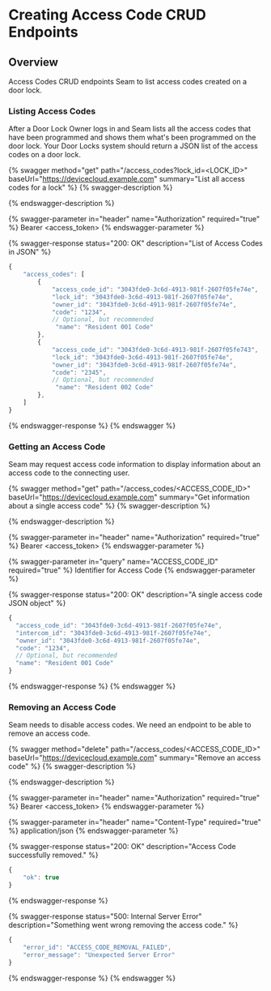 # Creating Access Code CRUD Endpoints

## Overview

Access Codes CRUD endpoints Seam to list access codes created on a door lock.

### Listing Access Codes

After a Door Lock Owner logs in and Seam lists all the access codes that have been programmed  and shows them what's been programmed on the door lock. Your Door Locks system should return a JSON list of the access codes on a door lock.

{% swagger method="get" path="/access_codes?lock_id=<LOCK_ID>" baseUrl="https://devicecloud.example.com" summary="List all access codes for a lock" %}
{% swagger-description %}

{% endswagger-description %}

{% swagger-parameter in="header" name="Authorization" required="true" %}
Bearer <access_token>
{% endswagger-parameter %}

{% swagger-response status="200: OK" description="List of Access Codes in JSON" %}
```javascript
{
    "access_codes": [
        {
            "access_code_id": "3043fde0-3c6d-4913-981f-2607f05fe74e",
            "lock_id": "3043fde0-3c6d-4913-981f-2607f05fe74e",
            "owner_id": "3043fde0-3c6d-4913-981f-2607f05fe74e",
            "code": "1234",
            // Optional, but recommended
             "name": "Resident 001 Code"
        },
        {
            "access_code_id": "3043fde0-3c6d-4913-981f-2607f05fe743",
            "lock_id": "3043fde0-3c6d-4913-981f-2607f05fe74e",
            "owner_id": "3043fde0-3c6d-4913-981f-2607f05fe74e",
            "code": "2345",
            // Optional, but recommended
             "name": "Resident 002 Code"
        },
    ]
}
```
{% endswagger-response %}
{% endswagger %}

### Getting an Access Code

Seam may request access code information to display information about an access code to the connecting user.

{% swagger method="get" path="/access_codes/<ACCESS_CODE_ID>" baseUrl="https://devicecloud.example.com" summary="Get information about a single access code" %}
{% swagger-description %}

{% endswagger-description %}

{% swagger-parameter in="header" name="Authorization" required="true" %}
Bearer <access_token>
{% endswagger-parameter %}

{% swagger-parameter in="query" name="ACCESS_CODE_ID" required="true" %}
Identifier for Access Code
{% endswagger-parameter %}

{% swagger-response status="200: OK" description="A single access code JSON object" %}
```javascript
{
  "access_code_id": "3043fde0-3c6d-4913-981f-2607f05fe74e",
  "intercom_id": "3043fde0-3c6d-4913-981f-2607f05fe74e",
  "owner_id": "3043fde0-3c6d-4913-981f-2607f05fe74e",
  "code": "1234",
  // Optional, but recommended
  "name": "Resident 001 Code"
}
```
{% endswagger-response %}
{% endswagger %}

### Removing an Access Code

Seam needs to disable access codes. We need an endpoint to be able to remove an access code.

{% swagger method="delete" path="/access_codes/<ACCESS_CODE_ID>" baseUrl="https://devicecloud.example.com" summary="Remove an access code" %}
{% swagger-description %}

{% endswagger-description %}

{% swagger-parameter in="header" name="Authorization" required="true" %}
Bearer <access_token>
{% endswagger-parameter %}

{% swagger-parameter in="header" name="Content-Type" required="true" %}
application/json
{% endswagger-parameter %}

{% swagger-response status="200: OK" description="Access Code successfully removed." %}
```javascript
{
    "ok": true
}
```
{% endswagger-response %}

{% swagger-response status="500: Internal Server Error" description="Something went wrong removing the access code." %}
```javascript
{
    "error_id": "ACCESS_CODE_REMOVAL_FAILED",
    "error_message": "Unexpected Server Error"
}
```
{% endswagger-response %}
{% endswagger %}
